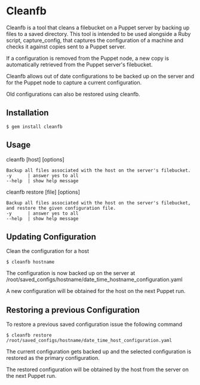 # Cleanfb

Cleanfb is a tool that cleans a filebucket on a Puppet server by backing up files to a saved directory.
This tool is intended to be used alongside a Ruby script, capture_config, that captures the configuration of a machine and checks it against copies sent to a Puppet server.

If a configuration is removed from the Puppet node, a new copy is automatically retrieved from the Puppet server's filebucket.

Cleanfb allows out of date configurations to be backed up on the server and for the Puppet node to capture a current configuration.

Old configurations can also be restored using cleanfb.

## Installation

    $ gem install cleanfb

## Usage

cleanfb [host] [options]

    Backup all files associated with the host on the server's filebucket.
    -y      | answer yes to all
    --help  | show help message

cleanfb restore [file] [options]

    Backup all files associated with the host on the server's filebucket, 
    and restore the given configuration file.
    -y      | answer yes to all
    --help  | show help message

## Updating Configuration

Clean the configuration for a host

    $ cleanfb hostname

The configuration is now backed up on the server at /root/saved_configs/hostname/date_time_hostname_configuration.yaml

A new configuration will be obtained for the host on the next Puppet run.


## Restoring a previous Configuration


To restore a previous saved configuration issue the following command

    $ cleanfb restore /root/saved_configs/hostname/date_time_host_configuration.yaml


The current configuration gets backed up and the selected configuration is restored as the primary configuration.

The restored configuration will be obtained by the host from the server on the next Puppet run.

